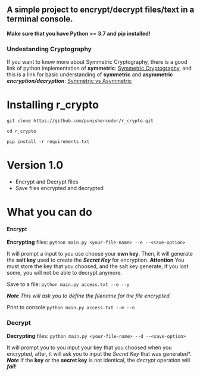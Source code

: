 ## A simple project to encrypt/decrypt files/text in a terminal console.

**Make sure that you have Python >= 3.7 and pip installed!**

### Undestanding Cryptography

 If you want to know more about Symmetric Cryptography, there is a good link of python implementation of **symmetric**: [Symmetric Cryptography](https://docs.python-guide.org/scenarios/crypto/), and this is a link for basic understanding of **symmetric** and **asymmetric** ***encryption/decryption***: [Symmetric vs Asymmetric](https://www.ssl2buy.com/wiki/symmetric-vs-asymmetric-encryption-what-are-differences)
 
# Installing r_crypto
``git clone https://github.com/punishercoder/r_crypto.git``

``cd r_crypto``

``pip install -r requirements.txt``


# Version 1.0
 - Encrypt and Decrypt files 
 - Save files encrypted and decrypted

# What you can do

#### Encrypt

 **Encrypting** files:
 ``python main.py <your-file-name> --e --<save-option>``
 
 It will prompt a input to you use choose your **own key**.
 Then, it will generate the **salt key** used to create the ***Secret Key*** for encryption.
 **Attention** You must store the key that you choosed, and the salt key generate, if you lost some, you will not be able to decrypt anymore.
  
 Save to a file: ``python main.py access.txt --e --y``
 
 ***Note*** *This will ask you to define the filename for the file encrypted.*
 
 Print to console:``python main.py access.txt --e --n``
 
### Decrypt
 
  **Decrypting** files:
  ``python main.py <your-file-name> --d --<save-option>``
  
  It will prompt you to you input your key that you choosed when you encrypted, after, it will ask you to input the *Secret Key* that was generated*. 
  ***Note*** If the **key** or the **secret key** is not identical, the *decrypt* operation will ***fail***!

 
 
